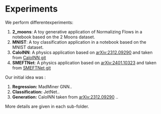# Experiments

We perform differentexperiments:

1. **2_moons**: A toy generative application of Normalizing Flows in a notebook based on the 2 Moons dataset.
2. **MNIST**: A toy classification application in a notebook based on the MNIST dataset.
3. **CaloINN**: A physics application based on [arXiv:2312.09290](https://arxiv.org/abs/2312.09290) and taken from [CaloINN git](https://github.com/heidelberg-hepml/CaloINN)
4. **SMEFTNet**: A physics application based on [arXiv:2401.10323](https://arxiv.org/abs/2401.10323) and taken from [SMEFTNet git](https://github.com/HephyAnalysisSW/SMEFTNet/tree/master/)


Our initial idea was :
1. **Regression:** MadMiner GNN..
2. **Classification:** JetNet..
3. **Generation:** CaloINN taken from [arXiv:2312.09290](https://arxiv.org/abs/2312.09290) ..

More details are given in each sub-folder.

